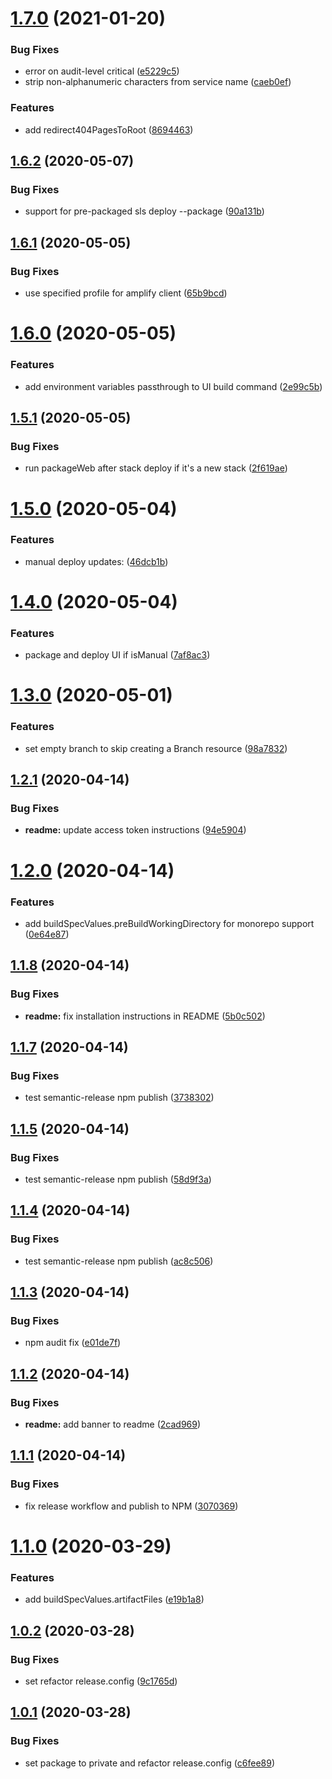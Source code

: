 # [1.7.0](https://github.com/brettstack/serverless-amplify-plugin/compare/v1.6.2...v1.7.0) (2021-01-20)


### Bug Fixes

* error on audit-level critical ([e5229c5](https://github.com/brettstack/serverless-amplify-plugin/commit/e5229c560e06c1f6abd0bc7dc61b0922c53f00f6))
* strip non-alphanumeric characters from service name ([caeb0ef](https://github.com/brettstack/serverless-amplify-plugin/commit/caeb0efd8bd14c324076dec697c1e1469a78bf1e))


### Features

* add redirect404PagesToRoot ([8694463](https://github.com/brettstack/serverless-amplify-plugin/commit/869446380c0396b4715996bcf9e5a7a2308adf1c))

## [1.6.2](https://github.com/wizeline/serverless-amplify-plugin/compare/v1.6.1...v1.6.2) (2020-05-07)


### Bug Fixes

* support for pre-packaged sls deploy --package ([90a131b](https://github.com/wizeline/serverless-amplify-plugin/commit/90a131b2b1ad85839fcedcbc835915883253af0b))

## [1.6.1](https://github.com/wizeline/serverless-amplify-plugin/compare/v1.6.0...v1.6.1) (2020-05-05)


### Bug Fixes

* use specified profile for amplify client ([65b9bcd](https://github.com/wizeline/serverless-amplify-plugin/commit/65b9bcdbacd9bfe5ca047fad82c1b63e3ead129f))

# [1.6.0](https://github.com/wizeline/serverless-amplify-plugin/compare/v1.5.1...v1.6.0) (2020-05-05)


### Features

* add environment variables passthrough to UI build command ([2e99c5b](https://github.com/wizeline/serverless-amplify-plugin/commit/2e99c5b9d8be470c2a60e5b49ade99e2329b95a4))

## [1.5.1](https://github.com/wizeline/serverless-amplify-plugin/compare/v1.5.0...v1.5.1) (2020-05-05)


### Bug Fixes

* run packageWeb after stack deploy if it's a new stack ([2f619ae](https://github.com/wizeline/serverless-amplify-plugin/commit/2f619ae6f9562717ebe44f82db23bc1151207411))

# [1.5.0](https://github.com/wizeline/serverless-amplify-plugin/compare/v1.4.0...v1.5.0) (2020-05-04)


### Features

* manual deploy updates: ([46dcb1b](https://github.com/wizeline/serverless-amplify-plugin/commit/46dcb1b333264c47c049799fa4f84d78fab78e2f))

# [1.4.0](https://github.com/wizeline/serverless-amplify-plugin/compare/v1.3.0...v1.4.0) (2020-05-04)


### Features

* package and deploy UI if isManual ([7af8ac3](https://github.com/wizeline/serverless-amplify-plugin/commit/7af8ac3b779af4d075900708be1a35a7b41b9594))

# [1.3.0](https://github.com/wizeline/serverless-amplify-plugin/compare/v1.2.1...v1.3.0) (2020-05-01)


### Features

* set empty branch to skip creating a Branch resource ([98a7832](https://github.com/wizeline/serverless-amplify-plugin/commit/98a7832e8512ef13fe05b18e07d4e9a7f103fe90))

## [1.2.1](https://github.com/wizeline/serverless-amplify-plugin/compare/v1.2.0...v1.2.1) (2020-04-14)


### Bug Fixes

* **readme:** update access token instructions ([94e5904](https://github.com/wizeline/serverless-amplify-plugin/commit/94e5904432f31d7876459034fd20651f5ab875f0))

# [1.2.0](https://github.com/wizeline/serverless-amplify-plugin/compare/v1.1.8...v1.2.0) (2020-04-14)


### Features

* add buildSpecValues.preBuildWorkingDirectory for monorepo support ([0e64e87](https://github.com/wizeline/serverless-amplify-plugin/commit/0e64e87cc9264ea5f27487eeed44c55305a3a1cd))

## [1.1.8](https://github.com/wizeline/serverless-amplify-plugin/compare/v1.1.7...v1.1.8) (2020-04-14)


### Bug Fixes

* **readme:** fix installation instructions in README ([5b0c502](https://github.com/wizeline/serverless-amplify-plugin/commit/5b0c502dc595cc1f9dc964078509cc4ef40b11eb))

## [1.1.7](https://github.com/wizeline/serverless-amplify-plugin/compare/v1.1.6...v1.1.7) (2020-04-14)


### Bug Fixes

* test semantic-release npm publish ([3738302](https://github.com/wizeline/serverless-amplify-plugin/commit/3738302764634ed6ad0889a28ecf624ecdea552d))

## [1.1.5](https://github.com/wizeline/serverless-amplify-plugin/compare/v1.1.4...v1.1.5) (2020-04-14)


### Bug Fixes

* test semantic-release npm publish ([58d9f3a](https://github.com/wizeline/serverless-amplify-plugin/commit/58d9f3a45d7af816411c81dc43b2f9ff13019833))

## [1.1.4](https://github.com/wizeline/serverless-amplify-plugin/compare/v1.1.3...v1.1.4) (2020-04-14)


### Bug Fixes

* test semantic-release npm publish ([ac8c506](https://github.com/wizeline/serverless-amplify-plugin/commit/ac8c50621b64991be61b02b196091f6048e6f1ae))

## [1.1.3](https://github.com/wizeline/serverless-amplify-plugin/compare/v1.1.2...v1.1.3) (2020-04-14)


### Bug Fixes

* npm audit fix ([e01de7f](https://github.com/wizeline/serverless-amplify-plugin/commit/e01de7fd764331449e99675ddf47b005d7a79a49))

## [1.1.2](https://github.com/wizeline/serverless-amplify-plugin/compare/v1.1.1...v1.1.2) (2020-04-14)


### Bug Fixes

* **readme:** add banner to readme ([2cad969](https://github.com/wizeline/serverless-amplify-plugin/commit/2cad969b79547b8baf1b43d721ab68c28add68c6))

## [1.1.1](https://github.com/wizeline/serverless-amplify-plugin/compare/v1.1.0...v1.1.1) (2020-04-14)


### Bug Fixes

* fix release workflow and publish to NPM ([3070369](https://github.com/wizeline/serverless-amplify-plugin/commit/30703698829a99d774e978023970d8e9db72a5bd))

# [1.1.0](https://github.com/wizeline/serverless-amplify-plugin/compare/v1.0.2...v1.1.0) (2020-03-29)


### Features

* add buildSpecValues.artifactFiles ([e19b1a8](https://github.com/wizeline/serverless-amplify-plugin/commit/e19b1a8125fa96a9807dfac735e1c3e9dcc062bb))

## [1.0.2](https://github.com/wizeline/serverless-amplify-plugin/compare/v1.0.1...v1.0.2) (2020-03-28)


### Bug Fixes

* set refactor release.config ([9c1765d](https://github.com/wizeline/serverless-amplify-plugin/commit/9c1765d521bccabae1a611ed6406c112dfc79658))

## [1.0.1](https://github.com/wizeline/serverless-amplify-plugin/compare/v1.0.0...v1.0.1) (2020-03-28)


### Bug Fixes

* set package to private and refactor release.config ([c6fee89](https://github.com/wizeline/serverless-amplify-plugin/commit/c6fee892ed567887cb0100f90ea2f99f13a3583c))

